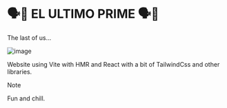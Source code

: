 # 🗣️🚧 EL ULTIMO PRIME 🗣️🚧
The last of us...

![image](https://github.com/user-attachments/assets/1023b2d1-0d32-4ada-a64e-416467755c94)



Website using Vite with HMR and React with a bit of TailwindCss and other libraries.

> [!NOTE]
> Fun and chill. 

